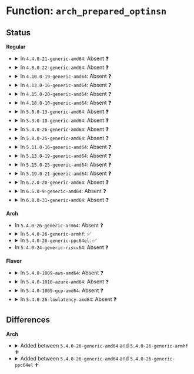 # Function: <code>arch_prepared_optinsn</code>

## Status
<b>Regular</b>
<ul>
<li>
<details>
<summary>In <code>4.4.0-21-generic-amd64</code>: Absent ❓</summary>

```json
{
  "name": "arch_prepared_optinsn",
  "collision_type": "Unique Static",
  "inline_type": "Full",
  "funcs": [
    {
      "addr": 0,
      "name": "arch_prepared_optinsn",
      "external": false,
      "loc": "arch/x86/include/asm/kprobes.h:92",
      "file": "kernel/kprobes.c",
      "inline": "declared, inlined",
      "caller_inline": [],
      "caller_func": []
    }
  ],
  "symbols": []
}
```
</details>
</li>
<li>
<details>
<summary>In <code>4.8.0-22-generic-amd64</code>: Absent ❓</summary>

```json
{
  "name": "arch_prepared_optinsn",
  "collision_type": "Unique Static",
  "inline_type": "Full",
  "funcs": [
    {
      "addr": 0,
      "name": "arch_prepared_optinsn",
      "external": false,
      "loc": "arch/x86/include/asm/kprobes.h:91",
      "file": "kernel/kprobes.c",
      "inline": "declared, inlined",
      "caller_inline": [],
      "caller_func": []
    }
  ],
  "symbols": []
}
```
</details>
</li>
<li>
<details>
<summary>In <code>4.10.0-19-generic-amd64</code>: Absent ❓</summary>

```json
{
  "name": "arch_prepared_optinsn",
  "collision_type": "Unique Static",
  "inline_type": "Full",
  "funcs": [
    {
      "addr": 0,
      "name": "arch_prepared_optinsn",
      "external": false,
      "loc": "arch/x86/include/asm/kprobes.h:91",
      "file": "kernel/kprobes.c",
      "inline": "declared, inlined",
      "caller_inline": [],
      "caller_func": []
    }
  ],
  "symbols": []
}
```
</details>
</li>
<li>
<details>
<summary>In <code>4.13.0-16-generic-amd64</code>: Absent ❓</summary>

```json
{
  "name": "arch_prepared_optinsn",
  "collision_type": "Unique Static",
  "inline_type": "Full",
  "funcs": [
    {
      "addr": 0,
      "name": "arch_prepared_optinsn",
      "external": false,
      "loc": "arch/x86/include/asm/kprobes.h:95",
      "file": "kernel/kprobes.c",
      "inline": "declared, inlined",
      "caller_inline": [],
      "caller_func": []
    }
  ],
  "symbols": []
}
```
</details>
</li>
<li>
<details>
<summary>In <code>4.15.0-20-generic-amd64</code>: Absent ❓</summary>

```json
{
  "name": "arch_prepared_optinsn",
  "collision_type": "Unique Static",
  "inline_type": "Full",
  "funcs": [
    {
      "addr": 0,
      "name": "arch_prepared_optinsn",
      "external": false,
      "loc": "arch/x86/include/asm/kprobes.h:95",
      "file": "kernel/kprobes.c",
      "inline": "declared, inlined",
      "caller_inline": [],
      "caller_func": []
    }
  ],
  "symbols": []
}
```
</details>
</li>
<li>
<details>
<summary>In <code>4.18.0-10-generic-amd64</code>: Absent ❓</summary>

```json
{
  "name": "arch_prepared_optinsn",
  "collision_type": "Unique Static",
  "inline_type": "Full",
  "funcs": [
    {
      "addr": 18446744071580270037,
      "name": "arch_prepared_optinsn",
      "external": false,
      "loc": "arch/x86/include/asm/kprobes.h:97",
      "file": "kernel/kprobes.c",
      "inline": "declared, inlined",
      "caller_inline": [
        "kernel/kprobes.c:get_optimized_kprobe"
      ],
      "caller_func": []
    }
  ],
  "symbols": []
}
```
</details>
</li>
<li>
<details>
<summary>In <code>5.0.0-13-generic-amd64</code>: Absent ❓</summary>

```json
{
  "name": "arch_prepared_optinsn",
  "collision_type": "Unique Static",
  "inline_type": "Full",
  "funcs": [
    {
      "addr": 18446744071580322661,
      "name": "arch_prepared_optinsn",
      "external": false,
      "loc": "arch/x86/include/asm/kprobes.h:97",
      "file": "kernel/kprobes.c",
      "inline": "declared, inlined",
      "caller_inline": [
        "kernel/kprobes.c:get_optimized_kprobe"
      ],
      "caller_func": []
    }
  ],
  "symbols": []
}
```
</details>
</li>
<li>
<details>
<summary>In <code>5.3.0-18-generic-amd64</code>: Absent ❓</summary>

```json
{
  "name": "arch_prepared_optinsn",
  "collision_type": "Unique Static",
  "inline_type": "Full",
  "funcs": [
    {
      "addr": 18446744071580375018,
      "name": "arch_prepared_optinsn",
      "external": false,
      "loc": "arch/x86/include/asm/kprobes.h:84",
      "file": "kernel/kprobes.c",
      "inline": "declared, inlined",
      "caller_inline": [
        "kernel/kprobes.c:get_optimized_kprobe"
      ],
      "caller_func": []
    }
  ],
  "symbols": []
}
```
</details>
</li>
<li>
<details>
<summary>In <code>5.4.0-26-generic-amd64</code>: Absent ❓</summary>

```json
{
  "name": "arch_prepared_optinsn",
  "collision_type": "Unique Static",
  "inline_type": "Full",
  "funcs": [
    {
      "addr": 18446744071580423770,
      "name": "arch_prepared_optinsn",
      "external": false,
      "loc": "arch/x86/include/asm/kprobes.h:84",
      "file": "kernel/kprobes.c",
      "inline": "declared, inlined",
      "caller_inline": [
        "kernel/kprobes.c:get_optimized_kprobe"
      ],
      "caller_func": []
    }
  ],
  "symbols": []
}
```
</details>
</li>
<li>
<details>
<summary>In <code>5.8.0-25-generic-amd64</code>: Absent ❓</summary>

```json
{
  "name": "arch_prepared_optinsn",
  "collision_type": "Unique Static",
  "inline_type": "Full",
  "funcs": [
    {
      "addr": 18446744071580509320,
      "name": "arch_prepared_optinsn",
      "external": false,
      "loc": "arch/x86/include/asm/kprobes.h:81",
      "file": "kernel/kprobes.c",
      "inline": "declared, inlined",
      "caller_inline": [
        "kernel/kprobes.c:register_aggr_kprobe",
        "kernel/kprobes.c:get_optimized_kprobe"
      ],
      "caller_func": []
    }
  ],
  "symbols": []
}
```
</details>
</li>
<li>
<details>
<summary>In <code>5.11.0-16-generic-amd64</code>: Absent ❓</summary>

```json
{
  "name": "arch_prepared_optinsn",
  "collision_type": "Unique Static",
  "inline_type": "Full",
  "funcs": [
    {
      "addr": 18446744071580496408,
      "name": "arch_prepared_optinsn",
      "external": false,
      "loc": "arch/x86/include/asm/kprobes.h:83",
      "file": "kernel/kprobes.c",
      "inline": "declared, inlined",
      "caller_inline": [
        "kernel/kprobes.c:register_aggr_kprobe",
        "kernel/kprobes.c:get_optimized_kprobe"
      ],
      "caller_func": []
    }
  ],
  "symbols": []
}
```
</details>
</li>
<li>
<details>
<summary>In <code>5.13.0-19-generic-amd64</code>: Absent ❓</summary>

```json
{
  "name": "arch_prepared_optinsn",
  "collision_type": "Unique Static",
  "inline_type": "Full",
  "funcs": [
    {
      "addr": 18446744071580500578,
      "name": "arch_prepared_optinsn",
      "external": false,
      "loc": "arch/x86/include/asm/kprobes.h:98",
      "file": "kernel/kprobes.c",
      "inline": "declared, inlined",
      "caller_inline": [
        "kernel/kprobes.c:register_aggr_kprobe",
        "kernel/kprobes.c:get_optimized_kprobe"
      ],
      "caller_func": []
    }
  ],
  "symbols": []
}
```
</details>
</li>
<li>
<details>
<summary>In <code>5.15.0-25-generic-amd64</code>: Absent ❓</summary>

```json
{
  "name": "arch_prepared_optinsn",
  "collision_type": "Unique Static",
  "inline_type": "Full",
  "funcs": [
    {
      "addr": 18446744071580668153,
      "name": "arch_prepared_optinsn",
      "external": false,
      "loc": "arch/x86/include/asm/kprobes.h:98",
      "file": "kernel/kprobes.c",
      "inline": "declared, inlined",
      "caller_inline": [
        "kernel/kprobes.c:register_aggr_kprobe",
        "kernel/kprobes.c:optimize_kprobe",
        "kernel/kprobes.c:get_optimized_kprobe"
      ],
      "caller_func": []
    }
  ],
  "symbols": []
}
```
</details>
</li>
<li>
<details>
<summary>In <code>5.19.0-21-generic-amd64</code>: Absent ❓</summary>

```json
{
  "name": "arch_prepared_optinsn",
  "collision_type": "Unique Static",
  "inline_type": "Full",
  "funcs": [
    {
      "addr": 18446744071580884252,
      "name": "arch_prepared_optinsn",
      "external": false,
      "loc": "arch/x86/include/asm/kprobes.h:97",
      "file": "kernel/kprobes.c",
      "inline": "declared, inlined",
      "caller_inline": [
        "kernel/kprobes.c:register_kprobe",
        "kernel/kprobes.c:register_aggr_kprobe",
        "kernel/kprobes.c:optimize_kprobe",
        "kernel/kprobes.c:get_optimized_kprobe"
      ],
      "caller_func": []
    }
  ],
  "symbols": []
}
```
</details>
</li>
<li>
<details>
<summary>In <code>6.2.0-20-generic-amd64</code>: Absent ❓</summary>

```json
{
  "name": "arch_prepared_optinsn",
  "collision_type": "Unique Static",
  "inline_type": "Full",
  "funcs": [
    {
      "addr": 18446744071581174215,
      "name": "arch_prepared_optinsn",
      "external": false,
      "loc": "arch/x86/include/asm/kprobes.h:95",
      "file": "kernel/kprobes.c",
      "inline": "declared, inlined",
      "caller_inline": [
        "kernel/kprobes.c:register_kprobe",
        "kernel/kprobes.c:register_aggr_kprobe",
        "kernel/kprobes.c:optimize_kprobe",
        "kernel/kprobes.c:get_optimized_kprobe"
      ],
      "caller_func": []
    }
  ],
  "symbols": []
}
```
</details>
</li>
<li>
<details>
<summary>In <code>6.5.0-9-generic-amd64</code>: Absent ❓</summary>

```json
{
  "name": "arch_prepared_optinsn",
  "collision_type": "Unique Static",
  "inline_type": "Full",
  "funcs": [
    {
      "addr": 18446744071581268775,
      "name": "arch_prepared_optinsn",
      "external": false,
      "loc": "arch/x86/include/asm/kprobes.h:95",
      "file": "kernel/kprobes.c",
      "inline": "declared, inlined",
      "caller_inline": [
        "kernel/kprobes.c:register_kprobe",
        "kernel/kprobes.c:register_aggr_kprobe",
        "kernel/kprobes.c:optimize_kprobe",
        "kernel/kprobes.c:get_optimized_kprobe"
      ],
      "caller_func": []
    }
  ],
  "symbols": []
}
```
</details>
</li>
<li>
<details>
<summary>In <code>6.8.0-31-generic-amd64</code>: Absent ❓</summary>

```json
{
  "name": "arch_prepared_optinsn",
  "collision_type": "Unique Static",
  "inline_type": "Full",
  "funcs": [
    {
      "addr": 18446744071581375063,
      "name": "arch_prepared_optinsn",
      "external": false,
      "loc": "arch/x86/include/asm/kprobes.h:95",
      "file": "kernel/kprobes.c",
      "inline": "declared, inlined",
      "caller_inline": [
        "kernel/kprobes.c:register_kprobe",
        "kernel/kprobes.c:register_aggr_kprobe",
        "kernel/kprobes.c:optimize_kprobe",
        "kernel/kprobes.c:get_optimized_kprobe"
      ],
      "caller_func": []
    }
  ],
  "symbols": []
}
```
</details>
</li>
</ul>
<b>Arch</b>
<ul>
<li>
In <code>5.4.0-26-generic-arm64</code>: Absent ❓
</li>
<li>
<details>
<summary>In <code>5.4.0-26-generic-armhf</code>: ✅</summary>

```c
int arch_prepared_optinsn(struct arch_optimized_insn * optinsn)
```

```json
{
  "name": "arch_prepared_optinsn",
  "collision_type": "Unique Global",
  "inline_type": "No",
  "funcs": [
    {
      "addr": 3224536232,
      "name": "arch_prepared_optinsn",
      "external": true,
      "loc": "arch/arm/probes/kprobes/opt-arm.c:109",
      "file": "arch/arm/probes/kprobes/opt-arm.c",
      "inline": "seen, unknown",
      "caller_inline": [],
      "caller_func": [
        "kernel/kprobes.c:get_optimized_kprobe"
      ]
    }
  ],
  "symbols": [
    {
      "addr": 3224536232,
      "name": "arch_prepared_optinsn",
      "section": ".text",
      "bind": "STB_GLOBAL",
      "size": 36
    }
  ]
}
```
</details>
</li>
<li>
<details>
<summary>In <code>5.4.0-26-generic-ppc64el</code>: ✅</summary>

```c
int arch_prepared_optinsn(struct arch_optimized_insn * optinsn)
```

```json
{
  "name": "arch_prepared_optinsn",
  "collision_type": "Unique Global",
  "inline_type": "No",
  "funcs": [
    {
      "addr": 13835058055282523408,
      "name": "arch_prepared_optinsn",
      "external": true,
      "loc": "arch/powerpc/kernel/optprobes.c:291",
      "file": "arch/powerpc/kernel/optprobes.c",
      "inline": "seen, unknown",
      "caller_inline": [],
      "caller_func": [
        "kernel/kprobes.c:get_optimized_kprobe"
      ]
    }
  ],
  "symbols": [
    {
      "addr": 13835058055282523408,
      "name": "arch_prepared_optinsn",
      "section": ".text",
      "bind": "STB_GLOBAL",
      "size": 24
    }
  ]
}
```
</details>
</li>
<li>
In <code>5.4.0-24-generic-riscv64</code>: Absent ❓
</li>
</ul>
<b>Flavor</b>
<ul>
<li>
<details>
<summary>In <code>5.4.0-1009-aws-amd64</code>: Absent ❓</summary>

```json
{
  "name": "arch_prepared_optinsn",
  "collision_type": "Unique Static",
  "inline_type": "Full",
  "funcs": [
    {
      "addr": 18446744071580392570,
      "name": "arch_prepared_optinsn",
      "external": false,
      "loc": "arch/x86/include/asm/kprobes.h:84",
      "file": "kernel/kprobes.c",
      "inline": "declared, inlined",
      "caller_inline": [
        "kernel/kprobes.c:get_optimized_kprobe"
      ],
      "caller_func": []
    }
  ],
  "symbols": []
}
```
</details>
</li>
<li>
<details>
<summary>In <code>5.4.0-1010-azure-amd64</code>: Absent ❓</summary>

```json
{
  "name": "arch_prepared_optinsn",
  "collision_type": "Unique Static",
  "inline_type": "Full",
  "funcs": [
    {
      "addr": 18446744071580339738,
      "name": "arch_prepared_optinsn",
      "external": false,
      "loc": "arch/x86/include/asm/kprobes.h:84",
      "file": "kernel/kprobes.c",
      "inline": "declared, inlined",
      "caller_inline": [
        "kernel/kprobes.c:get_optimized_kprobe"
      ],
      "caller_func": []
    }
  ],
  "symbols": []
}
```
</details>
</li>
<li>
<details>
<summary>In <code>5.4.0-1009-gcp-amd64</code>: Absent ❓</summary>

```json
{
  "name": "arch_prepared_optinsn",
  "collision_type": "Unique Static",
  "inline_type": "Full",
  "funcs": [
    {
      "addr": 18446744071580383818,
      "name": "arch_prepared_optinsn",
      "external": false,
      "loc": "arch/x86/include/asm/kprobes.h:84",
      "file": "kernel/kprobes.c",
      "inline": "declared, inlined",
      "caller_inline": [
        "kernel/kprobes.c:get_optimized_kprobe"
      ],
      "caller_func": []
    }
  ],
  "symbols": []
}
```
</details>
</li>
<li>
<details>
<summary>In <code>5.4.0-26-lowlatency-amd64</code>: Absent ❓</summary>

```json
{
  "name": "arch_prepared_optinsn",
  "collision_type": "Unique Static",
  "inline_type": "Full",
  "funcs": [
    {
      "addr": 18446744071580439306,
      "name": "arch_prepared_optinsn",
      "external": false,
      "loc": "arch/x86/include/asm/kprobes.h:84",
      "file": "kernel/kprobes.c",
      "inline": "declared, inlined",
      "caller_inline": [
        "kernel/kprobes.c:get_optimized_kprobe"
      ],
      "caller_func": []
    }
  ],
  "symbols": []
}
```
</details>
</li>
</ul>

## Differences
<b>Arch</b>
<ul>
<li>
<details>
<summary>Added between <code>5.4.0-26-generic-amd64</code> and <code>5.4.0-26-generic-armhf</code> ➕</summary>

```c
int arch_prepared_optinsn(struct arch_optimized_insn * optinsn)
```
</details>
</li>
<li>
<details>
<summary>Added between <code>5.4.0-26-generic-amd64</code> and <code>5.4.0-26-generic-ppc64el</code> ➕</summary>

```c
int arch_prepared_optinsn(struct arch_optimized_insn * optinsn)
```
</details>
</li>
</ul>
